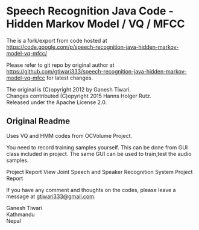 # Speech Recognition Java Code - Hidden Markov Model / VQ / MFCC

The is a fork/export from code hosted at https://code.google.com/p/speech-recognition-java-hidden-markov-model-vq-mfcc/

Please refer to git repo by original author at https://github.com/gtiwari333/speech-recognition-java-hidden-markov-model-vq-mfcc for latest changes.

The original is (C)opyright 2012 by Ganesh Tiwari.<br>
Changes contributed (C)opyright 2015 Hanns Holger Rutz.<br>
Released under the Apache License 2.0.

## Original Readme

Uses VQ and HMM codes from OCVolume Project.

You need to record training samples yourself. This can be done from GUI class included in project. The same GUI can be used to train,test the audio samples.

Project Report View Joint Speech and Speaker Recognition System Project Report

If you have any comment and thoughts on the codes, please leave a message at gtiwari333@gmail.com.

Ganesh Tiwari<br>
Kathmandu<br>
Nepal 
